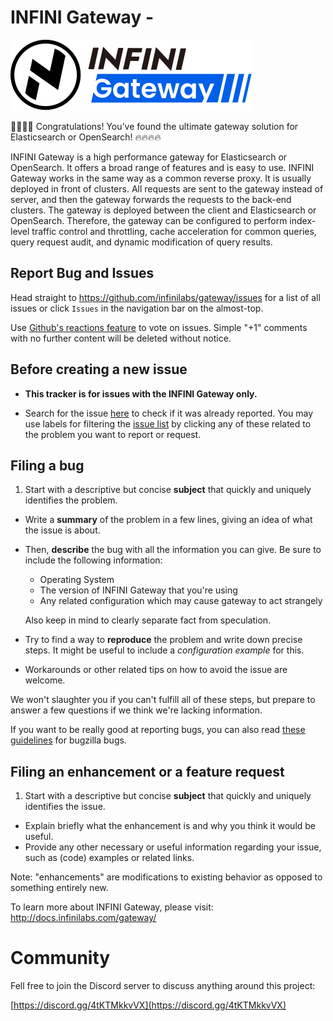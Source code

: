 # INFINI Gateway -

![](https://raw.githubusercontent.com/infinilabs/gateway/refs/heads/main/docs/static/img/logo-en.svg)

🎉🎉🎉🎉 Congratulations! You’ve found the ultimate gateway solution for Elasticsearch or OpenSearch! 🔥🔥🔥🔥


INFINI Gateway is a high performance gateway for Elasticsearch or OpenSearch. It offers a broad range of features and is easy to use. INFINI Gateway works in the same way as a common reverse proxy. It is usually deployed in front of clusters. All requests are sent to the gateway instead of server, and then the gateway forwards the requests to the back-end clusters. The gateway is deployed between the client and Elasticsearch or OpenSearch. Therefore, the gateway can be configured to perform index-level traffic control and throttling, cache acceleration for common queries, query request audit, and dynamic modification of query results.

## Report Bug and Issues

Head straight to https://github.com/infinilabs/gateway/issues for a list of all issues or click `Issues` in the navigation bar on the almost-top.

Use [Github's reactions feature](https://github.com/blog/2119-add-reactions-to-pull-requests-issues-and-comments) to vote on issues. Simple "+1" comments with no further content will be deleted without notice.

## Before creating a new issue

* **This tracker is for issues with the INFINI Gateway only.**

* Search for the issue [here](https://github.com/infinilabs/gateway/search?q=&type=Issues) to check if it was already reported. You may use labels for filtering the [issue list](https://github.com/infinilabs/gateway/issues) by clicking any of these related to the problem you want to report or request.

## Filing a bug

1.  Start with a descriptive but concise **subject** that quickly and uniquely identifies the problem.
*   Write a **summary** of the problem in a few lines, giving an idea of what the issue is about.
*   Then, **describe** the bug with all the information you can give.
    Be sure to include the following information:
    * Operating System
    * The version of INFINI Gateway that you're using
    * Any related configuration which may cause gateway to act strangely

    Also keep in mind to clearly separate fact from speculation.
*   Try to find a way to **reproduce** the problem and write down precise steps. It might be useful to include a *configuration example* for this.
*   Workarounds or other related tips on how to avoid the issue are welcome.

We won't slaughter you if you can't fulfill all of these steps, but prepare to answer a few questions if we think we're lacking information.

If you want to be really good at reporting bugs, you can also read [these guidelines](https://landfill.bugzilla.org/bugzilla-5.0-branch/page.cgi?id=bug-writing.html) for bugzilla bugs.

## Filing an enhancement or a feature request

1.  Start with a descriptive but concise **subject** that quickly and uniquely identifies the issue.
*   Explain briefly what the enhancement is and why you think it would be useful.
*   Provide any other necessary or useful information regarding your issue, such as (code) examples or related links.

Note: "enhancements" are modifications to existing behavior as opposed to something entirely new.

To learn more about INFINI Gateway, please visit: http://docs.infinilabs.com/gateway/

# Community

Fell free to join the Discord server to discuss anything around this project:

[https://discord.gg/4tKTMkkvVX](https://discord.gg/4tKTMkkvVX)
